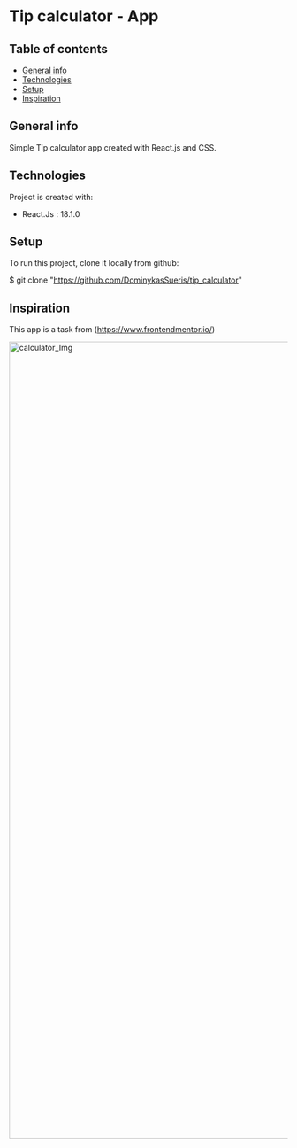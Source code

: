 # Tip calculator - App

## Table of contents
* [General info](#general-info)
* [Technologies](#technologies)
* [Setup](#setup)
* [Inspiration](#inspiration)

## General info

 Simple Tip calculator app created with React.js and CSS. 

## Technologies
Project is created with:
* React.Js : 18.1.0

## Setup
To run this project, clone it locally from github:

$ git clone "https://github.com/DominykasSueris/tip_calculator"

## Inspiration 
This app is a task from (https://www.frontendmentor.io/)

<img width="1440" alt="calculator_Img" src="https://user-images.githubusercontent.com/77460042/236638031-fbe4ea83-75e2-470b-b8f7-9a8c6ecedfc7.png">


